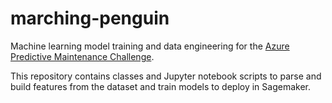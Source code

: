 # marching-penguin

Machine learning model training and data engineering for the [Azure Predictive Maintenance Challenge](https://www.kaggle.com/datasets/arnabbiswas1/microsoft-azure-predictive-maintenance).

This repository contains classes and Jupyter notebook scripts to parse and build features from the dataset and train models to deploy in Sagemaker.
